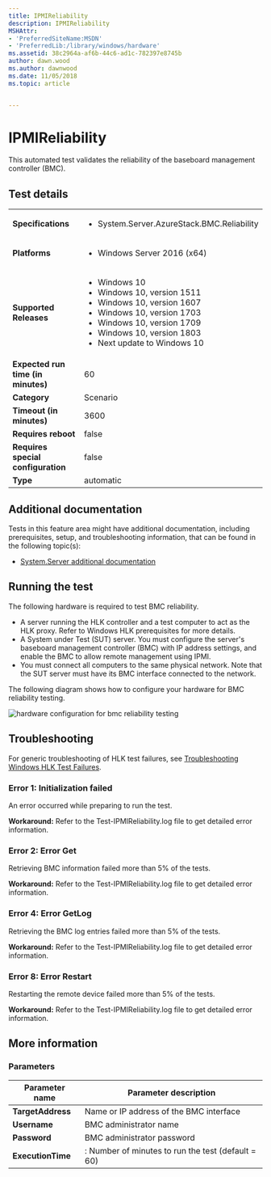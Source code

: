 ```yaml
---
title: IPMIReliability
description: IPMIReliability
MSHAttr:
- 'PreferredSiteName:MSDN'
- 'PreferredLib:/library/windows/hardware'
ms.assetid: 38c2964a-af6b-44c6-ad1c-782397e8745b
author: dawn.wood
ms.author: dawnwood
ms.date: 11/05/2018
ms.topic: article


---
```


# <span id="p_hlk_test.9188ae9b-bc2d-439c-b26d-67ffa8b1c7b7"></span>IPMIReliability


This automated test validates the reliability of the baseboard management controller (BMC).

## Test details

|||
|---|---|
| **Specifications**  | <ul><li>System.Server.AzureStack.BMC.Reliability</li></ul> |  
| **Platforms**   | <ul><li>Windows Server 2016 (x64)</li></ul> |
| **Supported Releases** | <ul><li>Windows 10</li><li>Windows 10, version 1511</li><li>Windows 10, version 1607</li><li>Windows 10, version 1703</li><li>Windows 10, version 1709</li><li>Windows 10, version 1803</li><li>Next update to Windows 10</li></ul> |
|**Expected run time (in minutes)**| 60 |
|**Category**| Scenario |
|**Timeout (in minutes)**| 3600 |
|**Requires reboot**| false |
|**Requires special configuration**| false |
|**Type**| automatic |



## <span id="Additional_documentation"></span><span id="additional_documentation"></span><span id="ADDITIONAL_DOCUMENTATION"></span>Additional documentation


Tests in this feature area might have additional documentation, including prerequisites, setup, and troubleshooting information, that can be found in the following topic(s):

-   [System.Server additional documentation](system-server-additional-documentation.md)

## <span id="Running_the_test"></span><span id="running_the_test"></span><span id="RUNNING_THE_TEST"></span>Running the test


The following hardware is required to test BMC reliability.

-   A server running the HLK controller and a test computer to act as the HLK proxy. Refer to Windows HLK prerequisites for more details.
-   A System under Test (SUT) server. You must configure the server's baseboard management controller (BMC) with IP address settings, and enable the BMC to allow remote management using IPMI.
-   You must connect all computers to the same physical network. Note that the SUT server must have its BMC interface connected to the network.

The following diagram shows how to configure your hardware for BMC reliability testing.

![hardware configuration for bmc reliability testing](images/ipmireliability1.png)

## <span id="Troubleshooting"></span><span id="troubleshooting"></span><span id="TROUBLESHOOTING"></span>Troubleshooting


For generic troubleshooting of HLK test failures, see [Troubleshooting Windows HLK Test Failures](../user/troubleshooting-windows-hlk-test-failures.md).

### <span id="Error_1__Initialization_failed"></span><span id="error_1__initialization_failed"></span><span id="ERROR_1__INITIALIZATION_FAILED"></span>**Error 1: Initialization failed**

An error occurred while preparing to run the test.

**Workaround:** Refer to the Test-IPMIReliability.log file to get detailed error information.

### <span id="Error_2__Error_Get"></span><span id="error_2__error_get"></span><span id="ERROR_2__ERROR_GET"></span>**Error 2: Error Get**

Retrieving BMC information failed more than 5% of the tests.

**Workaround:** Refer to the Test-IPMIReliability.log file to get detailed error information.

### <span id="Error_4__Error_GetLog"></span><span id="error_4__error_getlog"></span><span id="ERROR_4__ERROR_GETLOG"></span>**Error 4: Error GetLog**

Retrieving the BMC log entries failed more than 5% of the tests.

**Workaround:** Refer to the Test-IPMIReliability.log file to get detailed error information.

### <span id="Error_8__Error_Restart"></span><span id="error_8__error_restart"></span><span id="ERROR_8__ERROR_RESTART"></span>**Error 8: Error Restart**

Restarting the remote device failed more than 5% of the tests.

**Workaround:** Refer to the Test-IPMIReliability.log file to get detailed error information.

## <span id="More_information"></span><span id="more_information"></span><span id="MORE_INFORMATION"></span>More information


### <span id="Parameters"></span><span id="parameters"></span><span id="PARAMETERS"></span>Parameters

| Parameter name    | Parameter description                              |
|-------------------|----------------------------------------------------|
| **TargetAddress** | Name or IP address of the BMC interface            |
| **Username**      | BMC administrator name                             |
| **Password**      | BMC administrator password                         |
| **ExecutionTime** | : Number of minutes to run the test (default = 60) |













